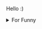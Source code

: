 

Hello :)  <details>

<summary>For Funny</summary>




<!--START_SECTION:waka-->
![Code Time](http://img.shields.io/badge/Code%20Time-154%20hrs%2033%20mins-blue)

![Profile Views](http://img.shields.io/badge/Profile%20Views-10-blue)

**🐱 My GitHub Data** 

> 🏆 513 Contributions in the Year 2022
 > 
> 📦 74.9 kB Used in GitHub's Storage 
 > 
> 💼 Opted to Hire
 > 
> 📜 46 Public Repositories 
 > 
> 🔑 2 Private Repositories  
 > 
**I'm a Night 🦉** 

```text
🌞 Morning    76 commits     ████░░░░░░░░░░░░░░░░░░░░░   15.9% 
🌆 Daytime    151 commits    ████████░░░░░░░░░░░░░░░░░   31.59% 
🌃 Evening    123 commits    ██████░░░░░░░░░░░░░░░░░░░   25.73% 
🌙 Night      128 commits    ██████░░░░░░░░░░░░░░░░░░░   26.78%

```
📅 **I'm Most Productive on Monday** 

```text
Monday       97 commits     █████░░░░░░░░░░░░░░░░░░░░   20.29% 
Tuesday      46 commits     ██░░░░░░░░░░░░░░░░░░░░░░░   9.62% 
Wednesday    67 commits     ███░░░░░░░░░░░░░░░░░░░░░░   14.02% 
Thursday     65 commits     ███░░░░░░░░░░░░░░░░░░░░░░   13.6% 
Friday       90 commits     ████░░░░░░░░░░░░░░░░░░░░░   18.83% 
Saturday     50 commits     ██░░░░░░░░░░░░░░░░░░░░░░░   10.46% 
Sunday       63 commits     ███░░░░░░░░░░░░░░░░░░░░░░   13.18%

```


📊 **This Week I Spent My Time On** 

```text
⌚︎ Time Zone: Europe/Istanbul

💬 Programming Languages: 
JavaScript               7 hrs 50 mins       ████████████████████████░   98.38% 
Other                    2 mins              ░░░░░░░░░░░░░░░░░░░░░░░░░   0.6% 
CSS                      2 mins              ░░░░░░░░░░░░░░░░░░░░░░░░░   0.54% 
XML                      1 min               ░░░░░░░░░░░░░░░░░░░░░░░░░   0.36% 
Markdown                 0 secs              ░░░░░░░░░░░░░░░░░░░░░░░░░   0.11%

🐱‍💻 Projects: 
cv-builder               6 hrs 36 mins       ████████████████████░░░░░   82.88% 
halid.dev                1 hr 21 mins        ████░░░░░░░░░░░░░░░░░░░░░   17.12%

```

**I Mostly Code in JavaScript** 

```text
JavaScript               17 repos            ███████████░░░░░░░░░░░░░░   43.59% 
HTML                     7 repos             ████░░░░░░░░░░░░░░░░░░░░░   17.95% 
CSS                      6 repos             ███░░░░░░░░░░░░░░░░░░░░░░   15.38% 
Swift                    5 repos             ███░░░░░░░░░░░░░░░░░░░░░░   12.82% 
TypeScript               3 repos             ██░░░░░░░░░░░░░░░░░░░░░░░   7.69%

```



 Last Updated on 29/08/2022 18:51:46 UTC
<!--END_SECTION:waka-->

</details>
